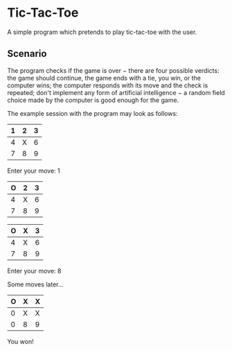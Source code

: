 # Tic-Tac-Toe
A simple program which pretends to play tic-tac-toe with the user.


## Scenario

The program checks if the game is over − there are four possible verdicts: the game should continue, the game ends with a tie, you win, or the computer wins;
the computer responds with its move and the check is repeated;
don't implement any form of artificial intelligence − a random field choice made by the computer is good enough for the game.

The example session with the program may look as follows:

1	|	2	|	3
---|	---|	---
4	|	X	|	6
7 | 	8	|	9

Enter your move: 1

O	|	2	|	3
---|	---|	---
4	|	X	|	6
7 | 	8	|	9

O	|	X	|	3
---|	---|	---
4	|	X	|	6
7 | 	8	|	9

Enter your move: 8

Some moves later...

O	|	X	|	X
---|	---|	---
0	|	X	|	X
0 | 	8	|	9

You won!

